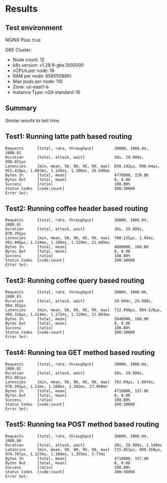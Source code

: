 # Results

## Test environment

NGINX Plus: true

GKE Cluster:

- Node count: 12
- k8s version: v1.28.9-gke.1000000
- vCPUs per node: 16
- RAM per node: 65855088Ki
- Max pods per node: 110
- Zone: us-east1-b
- Instance Type: n2d-standard-16

## Summary

Similar results to last time.

## Test1: Running latte path based routing

```text
Requests      [total, rate, throughput]         30000, 1000.04, 1000.01
Duration      [total, attack, wait]             30s, 29.999s, 998.021µs
Latencies     [min, mean, 50, 90, 95, 99, max]  658.142µs, 996.64µs, 951.429µs, 1.093ms, 1.145ms, 1.386ms, 26.648ms
Bytes In      [total, mean]                     4770000, 159.00
Bytes Out     [total, mean]                     0, 0.00
Success       [ratio]                           100.00%
Status Codes  [code:count]                      200:30000  
Error Set:
```

## Test2: Running coffee header based routing

```text
Requests      [total, rate, throughput]         30000, 1000.04, 1000.01
Duration      [total, attack, wait]             30s, 29.999s, 870.391µs
Latencies     [min, mean, 50, 90, 95, 99, max]  700.225µs, 1.01ms, 981.048µs, 1.134ms, 1.186ms, 1.329ms, 21.685ms
Bytes In      [total, mean]                     4800000, 160.00
Bytes Out     [total, mean]                     0, 0.00
Success       [ratio]                           100.00%
Status Codes  [code:count]                      200:30000  
Error Set:
```

## Test3: Running coffee query based routing

```text
Requests      [total, rate, throughput]         30000, 1000.06, 1000.03
Duration      [total, attack, wait]             29.999s, 29.998s, 964.352µs
Latencies     [min, mean, 50, 90, 95, 99, max]  712.998µs, 984.528µs, 966.316µs, 1.114ms, 1.172ms, 1.319ms, 11.864ms
Bytes In      [total, mean]                     5040000, 168.00
Bytes Out     [total, mean]                     0, 0.00
Success       [ratio]                           100.00%
Status Codes  [code:count]                      200:30000  
Error Set:
```

## Test4: Running tea GET method based routing

```text
Requests      [total, rate, throughput]         30000, 1000.04, 1000.01
Duration      [total, attack, wait]             30s, 29.999s, 853.087µs
Latencies     [min, mean, 50, 90, 95, 99, max]  702.09µs, 1.007ms, 976.392µs, 1.13ms, 1.188ms, 1.361ms, 27.968ms
Bytes In      [total, mean]                     4710000, 157.00
Bytes Out     [total, mean]                     0, 0.00
Success       [ratio]                           100.00%
Status Codes  [code:count]                      200:30000  
Error Set:
```

## Test5: Running tea POST method based routing

```text
Requests      [total, rate, throughput]         30000, 1000.04, 1000.00
Duration      [total, attack, wait]             30s, 29.999s, 1.149ms
Latencies     [min, mean, 50, 90, 95, 99, max]  715.853µs, 989.369µs, 974.707µs, 1.127ms, 1.184ms, 1.355ms, 3.77ms
Bytes In      [total, mean]                     4710000, 157.00
Bytes Out     [total, mean]                     0, 0.00
Success       [ratio]                           100.00%
Status Codes  [code:count]                      200:30000  
Error Set:
```

